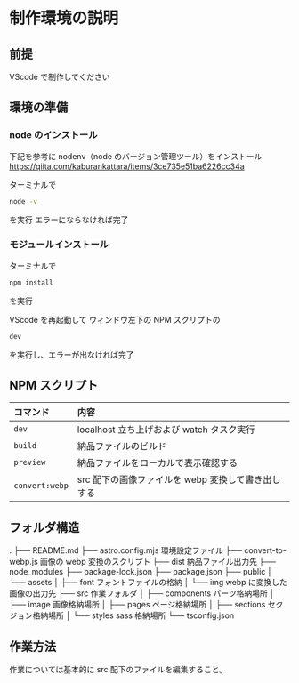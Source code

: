 # 制作環境の説明

## 前提

VScode で制作してください

## 環境の準備

### node のインストール

下記を参考に nodenv（node のバージョン管理ツール）をインストール
https://qiita.com/kaburankattara/items/3ce735e51ba6226cc34a

ターミナルで

```sh
node -v
```

を実行
エラーにならなければ完了

### モジュールインストール

ターミナルで

```sh
npm install
```

を実行

VScode を再起動して
ウィンドウ左下の NPM スクリプトの

```sh
dev
```

を実行し、エラーが出なければ完了

## NPM スクリプト

| コマンド       | 内容                                               |
| :------------- | :------------------------------------------------- |
| `dev`          | localhost 立ち上げおよび watch タスク実行          |
| `build`        | 納品ファイルのビルド                               |
| `preview`      | 納品ファイルをローカルで表示確認する               |
| `convert:webp` | src 配下の画像ファイルを webp 変換して書き出しする |

## フォルダ構造

.
├── README.md
├── astro.config.mjs 環境設定ファイル
├── convert-to-webp.js 画像の webp 変換のスクリプト
├── dist 納品ファイル出力先
├── node_modules
├── package-lock.json
├── package.json
├── public
│ └── assets
│ ├── font フォントファイルの格納
│ └── img webp に変換した画像の出力先
├── src 作業フォルダ
│ ├── components パーツ格納場所
│ ├── image 画像格納場所
│ ├── pages ページ格納場所
│ ├── sections セクジョン格納場所
│ └── styles sass 格納場所
└── tsconfig.json

## 作業方法

作業については基本的に src 配下のファイルを編集すること。
